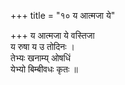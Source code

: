 +++
title = "१० य आत्मजा ये"

+++
य आत्मजा ये वस्तिजा  
य रुषा य उ तोदिनः ।  
तेभ्यः खनाम्य् ओषधिं  
येभ्यो बिम्बीवधः कृतः ॥